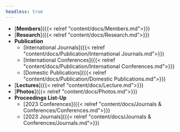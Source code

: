 ```yaml
---
headless: true
---
```


- [**Members**]({{< relref "content/docs/Members.md">}})
- [**Research**]({{< relref "content/docs/Research.md">}})
- **Publication**
  - [International Journals]({{< relref "content/docs/Publication/International Journals.md">}})
  - [International Conferences]({{< relref "content/docs/Publication/International Conferences.md">}})
  - [Domestic Publications]({{< relref "content/docs/Publication/Domestic Publications.md">}})
- [**Lectures**]({{< relref "content/docs/Lecture.md">}})  
- [**Photos**]({{< relref "content/docs/Photos.md">}})  
- **Proceedings List-Up**
  - [2023 Conferences]({{< relref "content/docs/Journals & Conferences/Conferences.md">}})
  - [2023 Journals]({{< relref "content/docs/Journals & Conferences/Journals.md">}})
